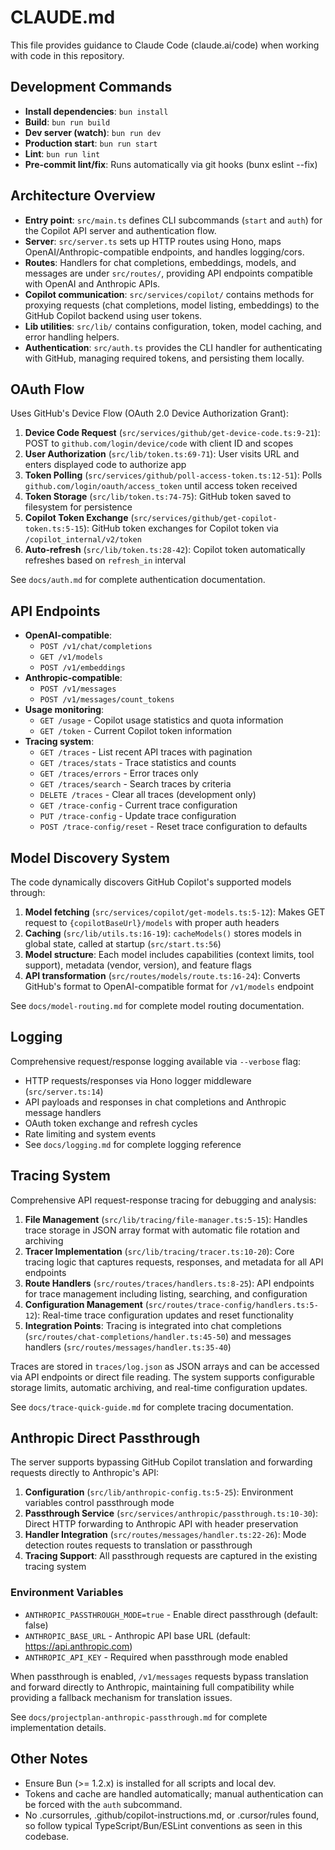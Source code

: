 # CLAUDE.md

This file provides guidance to Claude Code (claude.ai/code) when working with code in this repository.

## Development Commands

- **Install dependencies**: `bun install`
- **Build**: `bun run build`
- **Dev server (watch)**: `bun run dev`
- **Production start**: `bun run start`
- **Lint**: `bun run lint`
- **Pre-commit lint/fix**: Runs automatically via git hooks (bunx eslint --fix)

## Architecture Overview

- **Entry point**: `src/main.ts` defines CLI subcommands (`start` and `auth`) for the Copilot API server and authentication flow.
- **Server**: `src/server.ts` sets up HTTP routes using Hono, maps OpenAI/Anthropic-compatible endpoints, and handles logging/cors.
- **Routes**: Handlers for chat completions, embeddings, models, and messages are under `src/routes/`, providing API endpoints compatible with OpenAI and Anthropic APIs.
- **Copilot communication**: `src/services/copilot/` contains methods for proxying requests (chat completions, model listing, embeddings) to the GitHub Copilot backend using user tokens.
- **Lib utilities**: `src/lib/` contains configuration, token, model caching, and error handling helpers.
- **Authentication**: `src/auth.ts` provides the CLI handler for authenticating with GitHub, managing required tokens, and persisting them locally.

## OAuth Flow

Uses GitHub's Device Flow (OAuth 2.0 Device Authorization Grant):

1. **Device Code Request** (`src/services/github/get-device-code.ts:9-21`): POST to `github.com/login/device/code` with client ID and scopes
2. **User Authorization** (`src/lib/token.ts:69-71`): User visits URL and enters displayed code to authorize app
3. **Token Polling** (`src/services/github/poll-access-token.ts:12-51`): Polls `github.com/login/oauth/access_token` until access token received
4. **Token Storage** (`src/lib/token.ts:74-75`): GitHub token saved to filesystem for persistence
5. **Copilot Token Exchange** (`src/services/github/get-copilot-token.ts:5-15`): GitHub token exchanges for Copilot token via `/copilot_internal/v2/token`
6. **Auto-refresh** (`src/lib/token.ts:28-42`): Copilot token automatically refreshes based on `refresh_in` interval

See `docs/auth.md` for complete authentication documentation.

## API Endpoints

- **OpenAI-compatible**:
  - `POST /v1/chat/completions`
  - `GET /v1/models`
  - `POST /v1/embeddings`
- **Anthropic-compatible**:
  - `POST /v1/messages`
  - `POST /v1/messages/count_tokens`
- **Usage monitoring**:
  - `GET /usage` - Copilot usage statistics and quota information
  - `GET /token` - Current Copilot token information
- **Tracing system**:
  - `GET /traces` - List recent API traces with pagination
  - `GET /traces/stats` - Trace statistics and counts
  - `GET /traces/errors` - Error traces only
  - `GET /traces/search` - Search traces by criteria
  - `DELETE /traces` - Clear all traces (development only)
  - `GET /trace-config` - Current trace configuration
  - `PUT /trace-config` - Update trace configuration
  - `POST /trace-config/reset` - Reset trace configuration to defaults

## Model Discovery System

The code dynamically discovers GitHub Copilot's supported models through:

1. **Model fetching** (`src/services/copilot/get-models.ts:5-12`): Makes GET request to `{copilotBaseUrl}/models` with proper auth headers
2. **Caching** (`src/lib/utils.ts:16-19`): `cacheModels()` stores models in global state, called at startup (`src/start.ts:56`)
3. **Model structure**: Each model includes capabilities (context limits, tool support), metadata (vendor, version), and feature flags
4. **API transformation** (`src/routes/models/route.ts:16-24`): Converts GitHub's format to OpenAI-compatible format for `/v1/models` endpoint

See `docs/model-routing.md` for complete model routing documentation.

## Logging

Comprehensive request/response logging available via `--verbose` flag:
- HTTP requests/responses via Hono logger middleware (`src/server.ts:14`)
- API payloads and responses in chat completions and Anthropic message handlers
- OAuth token exchange and refresh cycles
- Rate limiting and system events
- See `docs/logging.md` for complete logging reference

## Tracing System

Comprehensive API request-response tracing for debugging and analysis:

1. **File Management** (`src/lib/tracing/file-manager.ts:5-15`): Handles trace storage in JSON array format with automatic file rotation and archiving
2. **Tracer Implementation** (`src/lib/tracing/tracer.ts:10-20`): Core tracing logic that captures requests, responses, and metadata for all API endpoints
3. **Route Handlers** (`src/routes/traces/handlers.ts:8-25`): API endpoints for trace management including listing, searching, and configuration
4. **Configuration Management** (`src/routes/trace-config/handlers.ts:5-12`): Real-time trace configuration updates and reset functionality
5. **Integration Points**: Tracing is integrated into chat completions (`src/routes/chat-completions/handler.ts:45-50`) and messages handlers (`src/routes/messages/handler.ts:35-40`)

Traces are stored in `traces/log.json` as JSON arrays and can be accessed via API endpoints or direct file reading. The system supports configurable storage limits, automatic archiving, and real-time configuration updates.

See `docs/trace-quick-guide.md` for complete tracing documentation.

## Anthropic Direct Passthrough

The server supports bypassing GitHub Copilot translation and forwarding requests directly to Anthropic's API:

1. **Configuration** (`src/lib/anthropic-config.ts:5-25`): Environment variables control passthrough mode
2. **Passthrough Service** (`src/services/anthropic/passthrough.ts:10-30`): Direct HTTP forwarding to Anthropic API with header preservation
3. **Handler Integration** (`src/routes/messages/handler.ts:22-26`): Mode detection routes requests to translation or passthrough
4. **Tracing Support**: All passthrough requests are captured in the existing tracing system

### Environment Variables

- `ANTHROPIC_PASSTHROUGH_MODE=true` - Enable direct passthrough (default: false)
- `ANTHROPIC_BASE_URL` - Anthropic API base URL (default: https://api.anthropic.com)
- `ANTHROPIC_API_KEY` - Required when passthrough mode enabled

When passthrough is enabled, `/v1/messages` requests bypass translation and forward directly to Anthropic, maintaining full compatibility while providing a fallback mechanism for translation issues.

See `docs/projectplan-anthropic-passthrough.md` for complete implementation details.

## Other Notes

- Ensure Bun (>= 1.2.x) is installed for all scripts and local dev.
- Tokens and cache are handled automatically; manual authentication can be forced with the `auth` subcommand.
- No .cursorrules, .github/copilot-instructions.md, or .cursor/rules found, so follow typical TypeScript/Bun/ESLint conventions as seen in this codebase.

